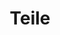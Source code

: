 ---
title: Teile
title_hidden: true
module_description: "Am wenigsten genutzt"

module_wrapper_classes: 'col-12'
item_wrapper_classes: 'col-12 col-sm-6'

terms:
    taxonomy: part
    order:
        by: count
        dir: asc
    limit: 12
    pool: 'techs/using'
---